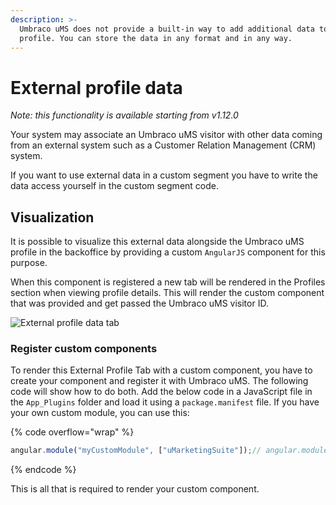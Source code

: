 ```yaml
---
description: >-
  Umbraco uMS does not provide a built-in way to add additional data to a
  profile. You can store the data in any format and in any way.
---
```


# External profile data

_Note: this functionality is available starting from v1.12.0_

Your system may associate an Umbraco uMS visitor with other data coming from an external system such as a Customer Relation Management (CRM) system.

If you want to use external data in a custom segment you have to write the data access yourself in the custom segment code.

## Visualization

It is possible to visualize this external data alongside the Umbraco uMS profile in the backoffice by providing a custom `AngularJS` component for this purpose.

When this component is registered a new tab will be rendered in the Profiles section when viewing profile details. This will render the custom component that was provided and get passed the Umbraco uMS visitor ID.

![External profile data tab]()

### Register custom components

To render this External Profile Tab with a custom component, you have to create your component and register it with Umbraco uMS. The following code will show how to do both. Add the below code in a JavaScript file in the `App_Plugins` folder and load it using a `package.manifest` file. If you have your own custom module, you can use this:

{% code overflow="wrap" %}
```javascript
angular.module("myCustomModule", ["uMarketingSuite"]);// angular.module("umbraco").requires.push("myCustomModule");// angular.module("myCustomModule").run([ ... ]) // Create a component. We create a component named "myCustomExternalProfileDataComponent" here:angular.module("umbraco").component("myCustomExternalProfileDataComponent", {  bindings: { visitorId: "<" },  template: "<h1>My custom external profile data component! visitorId = {{$ctrl.visitorId}}</h1>",  controller: [function () {    this.$onInit = function () {      // Your logic here    }  }]});// Register your custom external profile data component.// Please note you have to use kebab-case for your component name here// just like how you would use it in an AngularJS template (i.e. myCustomComponent -> my-custom-component)angular.module("umbraco").run(["umsCustomComponents", function (customComponents) {  customComponents.profiles.externalProfileData = "my-custom-external-profile-data-component";}]);
```
{% endcode %}

This is all that is required to render your custom component.
